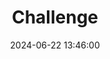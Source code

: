 ---
layout: default
title: Challenge
description: challenging
date: 2024-06-22 13:46:00
last_modified_at : 2024-06-22 13:46:00
parent: Etc
has_children: true
nav_order: 1
nav_exclude: true
---